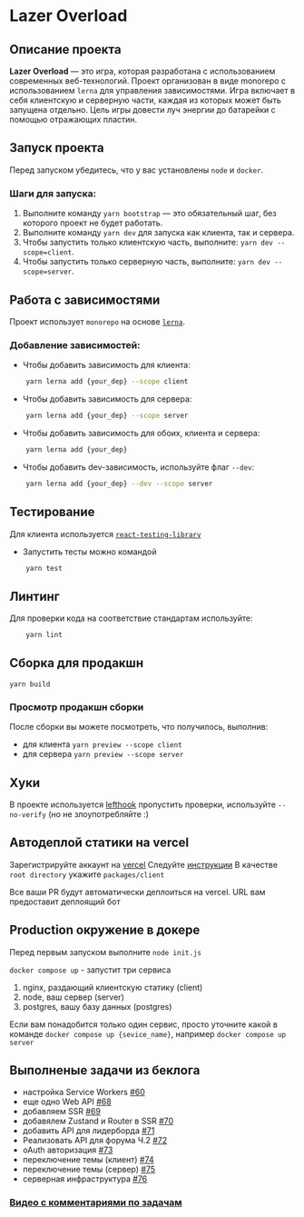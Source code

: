 # Lazer Overload

## Описание проекта

**Lazer Overload** — это игра, которая разработана с использованием современных веб-технологий. Проект организован в виде monorepo с использованием `lerna` для управления зависимостями. Игра включает в себя клиентскую и серверную части, каждая из которых может быть запущена отдельно.
Цель игры довести луч энергии до батарейки с помощью отражающих пластин.

## Запуск проекта

Перед запуском убедитесь, что у вас установлены `node` и `docker`.

### Шаги для запуска:

1. Выполните команду `yarn bootstrap` — это обязательный шаг, без которого проект не будет работать.
2. Выполните команду `yarn dev` для запуска как клиента, так и сервера.
3. Чтобы запустить только клиентскую часть, выполните: `yarn dev --scope=client`.
4. Чтобы запустить только серверную часть, выполните: `yarn dev --scope=server`.

## Работа с зависимостями

Проект использует `monorepo` на основе [`lerna`](https://github.com/lerna/lerna).

### Добавление зависимостей:

-   Чтобы добавить зависимость для клиента:

```bash
    yarn lerna add {your_dep} --scope client
```

-   Чтобы добавить зависимость для сервера:

```bash
    yarn lerna add {your_dep} --scope server
```

-   Чтобы добавить зависимость для обоих, клиента и сервера:

```bash
    yarn lerna add {your_dep}
```

-   Чтобы добавить dev-зависимость, используйте флаг `--dev`:

```bash
    yarn lerna add {your_dep} --dev --scope server
```

## Тестирование

Для клиента используется [`react-testing-library`](https://testing-library.com/docs/react-testing-library/intro/)

-   Запустить тесты можно командой

```bash
    yarn test
```

## Линтинг

Для проверки кода на соответствие стандартам используйте:

```bash
    yarn lint
```

## Сборка для продакшн

`yarn build`

### Просмотр продакшн сборки

После сборки вы можете посмотреть, что получилось, выполнив:

-   для клиента `yarn preview --scope client`
-   для сервера `yarn preview --scope server`

## Хуки

В проекте используется [lefthook](https://github.com/evilmartians/lefthook) пропустить проверки, используйте `--no-verify` (но не злоупотребляйте :)

## Автодеплой статики на vercel

Зарегистрируйте аккаунт на [vercel](https://vercel.com/)
Следуйте [инструкции](https://vitejs.dev/guide/static-deploy.html#vercel-for-git)
В качестве `root directory` укажите `packages/client`

Все ваши PR будут автоматически деплоиться на vercel. URL вам предоставит деплоящий бот

## Production окружение в докере

Перед первым запуском выполните `node init.js`

`docker compose up` - запустит три сервиса

1. nginx, раздающий клиентскую статику (client)
2. node, ваш сервер (server)
3. postgres, вашу базу данных (postgres)

Если вам понадобится только один сервис, просто уточните какой в команде
`docker compose up {sevice_name}`, например `docker compose up server`

## Выполненые задачи из беклога

-   настройка Service Workers [#60](https://github.com/malcewdeveloper/lazer-overload-yp/pull/60)
-   еще одно Web API [#68](https://github.com/malcewdeveloper/lazer-overload-yp/pull/68)
-   добавляем SSR [#69](https://github.com/malcewdeveloper/lazer-overload-yp/pull/69)
-   добавялем Zustand и Router в SSR [#70](https://github.com/malcewdeveloper/lazer-overload-yp/pull/70)
-   добавить API для лидерборда [#71](https://github.com/malcewdeveloper/lazer-overload-yp/pull/71)
-   Реализовать API для форума Ч.2 [#72](https://github.com/malcewdeveloper/lazer-overload-yp/pull/72)
-   oAuth авторизация [#73](https://github.com/malcewdeveloper/lazer-overload-yp/pull/73)
-   переключение темы (клиент) [#74](https://github.com/malcewdeveloper/lazer-overload-yp/pull/74)
-   переключение темы (сервер) [#75](https://github.com/malcewdeveloper/lazer-overload-yp/pull/75)
-   серверная инфраструктура [#76](https://github.com/malcewdeveloper/lazer-overload-yp/pull/76)


### [Видео с комментариями по задачам](https://disk.yandex.ru/i/kV7WKzlpBsofOQ)
